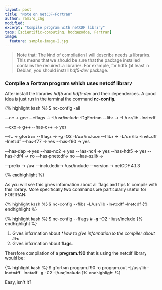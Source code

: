 ```yaml
---
layout: post
title: "Note on netCDF-Fortran"
author: ramiro_chg
modified:
excerpt: "Compile program with netCDF library"
tags: [scientific-computing, hodgepodge, Fortran]
image:
  feature: sample-image-2.jpg
---
```


> Note that: The kind of compilation I will describe needs .a libraries. This means that we should be sure that the package installed contains the required .a libraries. For example, for hdf5 (at least in Debian) you should install *hdf5-dev* package.

### Compile a Fortran program which uses netcdf library

After install the libraries *hdf5* and *hdf5-dev* and their dependences. A good idea is just run in the terminal the command **nc-config**. 

{% highlight bash %}
$ nc-config -all

  --cc        -> gcc
  --cflags    ->  -I/usr/include -DgFortran
  --libs      -> -L/usr/lib -lnetcdf

  --cxx       -> g++
  --has-c++   -> yes

  --fc        -> gfortran
  --fflags    -> -g -O2 -I/usr/include
  --flibs     -> -L/usr/lib -lnetcdff -lnetcdf
  --has-f77   -> yes
  --has-f90   -> yes

  --has-dap   -> yes
  --has-nc2   -> yes
  --has-nc4   -> yes
  --has-hdf5  -> yes
  --has-hdf4  -> no
  --has-pnetcdf-> no
  --has-szlib -> 

  --prefix    -> /usr
  --includedir-> /usr/include
  --version   -> netCDF 4.1.3
  
{% endhighlight %}

As you will see this gives information about all flags and tips to compile with this library. More specifically two commands are particularly useful for FORTRAN:

{% highlight bash %}
$ nc-config --flibs 
-L/usr/lib -lnetcdff -lnetcdf
{% endhighlight %}



{% highlight bash %}
$ nc-config --fflags #
-g -O2 -I/usr/include
{% endhighlight %}

1. Gives information about **how to give information to the compiler about libs*
2. Gives information about **flags**.

Therefore compilation of a **program.f90** that is using the netcdf library would be:

{% highlight bash %}
$ gfortran program.f90 -o program.out -L/usr/lib -lnetcdff -lnetcdf -g -O2 -I/usr/include
{% endhighlight %}

Easy, isn't it?



